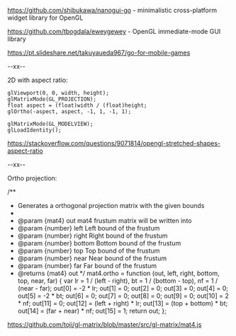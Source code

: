 
https://github.com/shibukawa/nanogui-go - minimalistic cross-platform widget library for OpenGL

https://github.com/tbogdala/eweygewey - OpenGL immediate-mode GUI library

https://pt.slideshare.net/takuyaueda967/go-for-mobile-games

--xx--

2D with aspect ratio:

    glViewport(0, 0, width, height);
    glMatrixMode(GL_PROJECTION);
    float aspect = (float)width / (float)height;
    glOrtho(-aspect, aspect, -1, 1, -1, 1);

    glMatrixMode(GL_MODELVIEW);
    glLoadIdentity();

https://stackoverflow.com/questions/9071814/opengl-stretched-shapes-aspect-ratio

--xx--

Ortho projection:

/**
 * Generates a orthogonal projection matrix with the given bounds
 *
 * @param {mat4} out mat4 frustum matrix will be written into
 * @param {number} left Left bound of the frustum
 * @param {number} right Right bound of the frustum
 * @param {number} bottom Bottom bound of the frustum
 * @param {number} top Top bound of the frustum
 * @param {number} near Near bound of the frustum
 * @param {number} far Far bound of the frustum
 * @returns {mat4} out
 */
mat4.ortho = function (out, left, right, bottom, top, near, far) {
    var lr = 1 / (left - right),
        bt = 1 / (bottom - top),
        nf = 1 / (near - far);
    out[0] = -2 * lr;
    out[1] = 0;
    out[2] = 0;
    out[3] = 0;
    out[4] = 0;
    out[5] = -2 * bt;
    out[6] = 0;
    out[7] = 0;
    out[8] = 0;
    out[9] = 0;
    out[10] = 2 * nf;
    out[11] = 0;
    out[12] = (left + right) * lr;
    out[13] = (top + bottom) * bt;
    out[14] = (far + near) * nf;
    out[15] = 1;
    return out;
};

https://github.com/toji/gl-matrix/blob/master/src/gl-matrix/mat4.js
